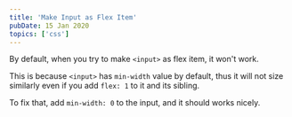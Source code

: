 ```yaml
---
title: 'Make Input as Flex Item'
pubDate: 15 Jan 2020
topics: ['css']
---
```


By default, when you try to make `<input>` as flex item, it won't work.

This is because `<input>` has `min-width` value by default, thus it will not size similarly even if you add `flex: 1` to it and its sibling.

To fix that, add `min-width: 0` to the input, and it should works nicely.
